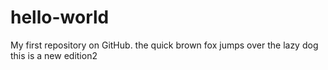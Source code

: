 # hello-world
My first repository on GitHub.
the quick brown fox jumps over the lazy dog
this is a new edition2
